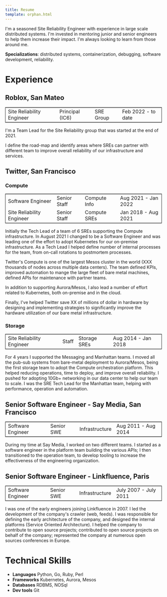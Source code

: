 ```yaml
---
title: Resume
template: orphan.html
---
```


I'm a seasoned Site Reliability Engineer with experience in large scale distributed systems. I'm invested in mentoring junior and senior engineers to help them increase their impact. I'm always looking to learn from those around me.

**Specializations**: distributed systems, containerization, debugging, software development, reliability.

# Experience

## Roblox, San Mateo

<table border="2" cellspacing="0" cellpadding="6" rules="groups" frame="hsides">

<colgroup>
<col  class="org-left" />

<col  class="org-left" />

<col  class="org-left" />

<col  class="org-left" />
</colgroup>
<tbody>
<tr>
<td class="org-left">Site Reliability Engineer</td>
<td class="org-left">Principal (IC6)</td>
<td class="org-left">SRE Group</td>
<td class="org-left">Feb 2022 - to date</td>
</tr>
</tbody>
</table>

I'm a Team Lead for the Site Reliability group that was started at the end of 2021.

I define the road-map and identify areas where SREs can partner with different team to improve overall reliability of our infrastructure and services.

## Twitter, San Francisco

### Compute

<table border="2" cellspacing="0" cellpadding="6" rules="groups" frame="hsides">

<colgroup>
<col  class="org-left" />

<col  class="org-left" />

<col  class="org-left" />

<col  class="org-left" />
</colgroup>
<tbody>
<tr>
<td class="org-left">Software Engineer</td>
<td class="org-left">Senior Staff</td>
<td class="org-left">Compute Info</td>
<td class="org-left">Aug 2021 - Jan 2022</td>
</tr>

<tr>
<td class="org-left">Site Reliability Engineer</td>
<td class="org-left">Senior Staff</td>
<td class="org-left">Compute SREs</td>
<td class="org-left">Jan 2018 - Aug 2021</td>
</tr>
</tbody>
</table>

Initially the Tech Lead of a team of 6 SREs supporting the Compute infrastructure. In August 2021 I changed to be a Software Engineer and was leading one of the effort to adopt Kubernetes for our on-premise infrastructure. As a Tech Lead I helped define number of internal processes for the team, from on-call rotations to postmortem processes.

Twitter's Compute is one of the largest Mesos cluster in the world (XXX thousands of nodes across multiple data centers). The team defined KPIs, improved automation to mange the large fleet of bare metal machines, defined APIs for maintenance with partner teams.

In addition to supporting Aurora/Mesos, I also lead a number of effort related to Kubernetes, both on-premise and in the cloud.

Finally, I've helped Twitter save XX of millions of dollar in hardware by designing and implementing strategies to significantly improve the hardware utilization of our bare metal infrastructure.

### Storage

<table border="2" cellspacing="0" cellpadding="6" rules="groups" frame="hsides">

<colgroup>
<col  class="org-left" />

<col  class="org-left" />

<col  class="org-left" />

<col  class="org-left" />
</colgroup>
<tbody>
<tr>
<td class="org-left">Site Reliability Engineer</td>
<td class="org-left">Staff</td>
<td class="org-left">Storage SREs</td>
<td class="org-left">Aug 2014 - Jan 2018</td>
</tr>
</tbody>
</table>

For 4 years I supported the Messaging and Manhattan teams. I moved all the pub-sub systems from bare-metal deployment to Aurora/Mesos, being the first storage team to adopt the Compute orchestration platform. This helped reducing operations, time to deploy, and improve overall reliability. I pushed for adopting 10Gb+ networking in our data center to help our team to scale. I was the SRE Tech Lead for the Manhattan team, helping with performance, operation and automation.

## Senior Software Engineer - Say Media, San Francisco

<table border="2" cellspacing="0" cellpadding="6" rules="groups" frame="hsides">

<colgroup>
<col  class="org-left" />

<col  class="org-left" />

<col  class="org-left" />

<col  class="org-left" />
</colgroup>
<tbody>
<tr>
<td class="org-left">Software Engineer</td>
<td class="org-left">Senior SWE</td>
<td class="org-left">Infrastructure</td>
<td class="org-left">Aug 2011 - Aug 2014</td>
</tr>
</tbody>
</table>

During my time at Say Media, I worked on two different teams. I started as a software engineer in the platform team building the various APIs; I then transitioned to the operation team, to develop tooling to increase the effectiveness of the engineering organization.

## Senior Software Engineer - Linkfluence, Paris

<table border="2" cellspacing="0" cellpadding="6" rules="groups" frame="hsides">

<colgroup>
<col  class="org-left" />

<col  class="org-left" />

<col  class="org-left" />

<col  class="org-left" />
</colgroup>
<tbody>
<tr>
<td class="org-left">Software Engineer</td>
<td class="org-left">Senior SWE</td>
<td class="org-left">Infrastructure</td>
<td class="org-left">July 2007 - July 2011</td>
</tr>
</tbody>
</table>

I was one of the early engineers joining Linkfluence in 2007. I led the development of the company's crawler (web, feeds). I was responsible for defining the early architecture of the company, and designed the internal platforms (Service Oriented Architecture).
I helped the company to contribute to open source projects; contributed to open source projects on behalf of the company; represented the company at numerous open sources conferences in Europe.

# Technical Skills

- **Languages** Python, Go, Ruby, Perl
- **Frameworks** Kubernetes, Aurora, Mesos
- **Databases** RDBMS, NOSql
- **Dev tools** Git
